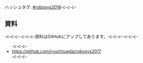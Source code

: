 ハッシュタグ: <a href="https://twitter.com/hashtag/robosys2018?f=tweets&amp;src=hash">#robosys2018</a>-c-c-c-<h2>資料</h2>-c-c-c--c-c-c-資料はGitHubにアップしてあります。-c-c-c--c-c-c-<ul>-c-c-c- 	<li><a href="https://github.com/ryuichiueda/robosys2018">https://github.com/ryuichiueda/robosys2017</a></li>-c-c-c-</ul>
